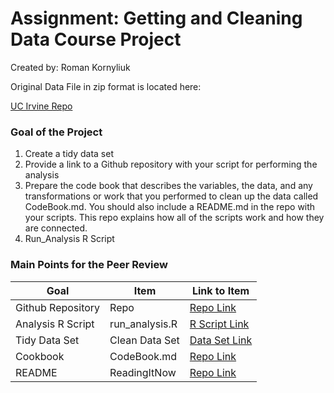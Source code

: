 # Assignment: Getting and Cleaning Data Course Project

Created by: Roman Kornyliuk

Original Data File in zip format is located here: 

[UC Irvine Repo](https://d396qusza40orc.cloudfront.net/getdata%2Fprojectfiles%2FUCI%20HAR%20Dataset.zip "Clicking will download the data")

### Goal of the Project

1. Create a tidy data set 
2. Provide a link to a Github repository with your script for performing the analysis 
3. Prepare the code book that describes the variables, the data, and any transformations or work that you performed to clean up the data called CodeBook.md. You should also include a README.md in the repo with your scripts. This repo explains how all of the scripts work and how they are connected.
4. Run_Analysis R Script

### Main Points for the Peer Review

Goal | Item | Link to Item
--- | --- | ---
Github Repository | Repo |  [Repo Link](https://github.com/bankografo/3_Getting-and-Cleaning_Data "Click to go to Repo")
Analysis R Script |  run_analysis.R |  [R Script Link](https://github.com/bankografo/3_Getting-and-Cleaning_Data/blob/master/run_analysis.R "run_analysis.R")
Tidy Data Set |  Clean Data Set |  [Data Set Link](https://github.com/bankografo/3_Getting-and-Cleaning_Data/blob/master/tidy_data_set.txt "tidy_data_set.txt")
Cookbook | CodeBook.md |  [Repo Link](https://github.com/bankografo/3_Getting-and-Cleaning_Data/blob/master/CodeBook.md "CodeBook.md")
README | ReadingItNow |  [Repo Link](https://github.com/bankografo/3_Getting-and-Cleaning_Data/blob/master/README.md "README.md")
